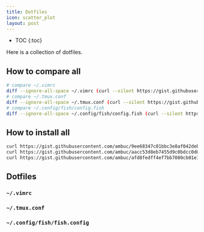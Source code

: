 ```yaml
---
title: Dotfiles
icon: scatter_plot
layout: post
---
```



* TOC
{:toc}

Here is a collection of dotfiles.

## How to compare all

```bash
# compare ~/.vimrc
diff --ignore-all-space ~/.vimrc (curl --silent https://gist.githubusercontent.com/ambuc/9ee68347c01bbc3e8af042deb190824f/raw/.vimrc | psub)
# compare ~/.tmux.conf
diff --ignore-all-space ~/.tmux.conf (curl --silent https://gist.githubusercontent.com/ambuc/aacc53d8eb7455d9c0bdcc0d0a2000ce/raw/.tmux.conf | psub)
# compare ~/.config/fish/config.fish
diff --ignore-all-space ~/.config/fish/config.fish (curl --silent https://gist.githubusercontent.com/ambuc/afd8fedff4ef7bb7080cb01e1c71ca9a/raw/config.fish | psub)
```

## How to install all
``` bash
curl https://gist.githubusercontent.com/ambuc/9ee68347c01bbc3e8af042deb190824f/raw/.vimrc > ~/.vimrc
curl https://gist.githubusercontent.com/ambuc/aacc53d8eb7455d9c0bdcc0d0a2000ce/raw/.tmux.conf > ~/.tmux.conf
curl https://gist.githubusercontent.com/ambuc/afd8fedff4ef7bb7080cb01e1c71ca9a/raw/config.fish > ~/.config/fish/config.fish
```

## Dotfiles

### `~/.vimrc`

<script src="https://gist.github.com/ambuc/9ee68347c01bbc3e8af042deb190824f.js"></script>

### `~/.tmux.conf`

<script src="https://gist.github.com/ambuc/aacc53d8eb7455d9c0bdcc0d0a2000ce.js"></script>

### `~/.config/fish/fish.config`

<script src="https://gist.github.com/ambuc/afd8fedff4ef7bb7080cb01e1c71ca9a.js"></script>
